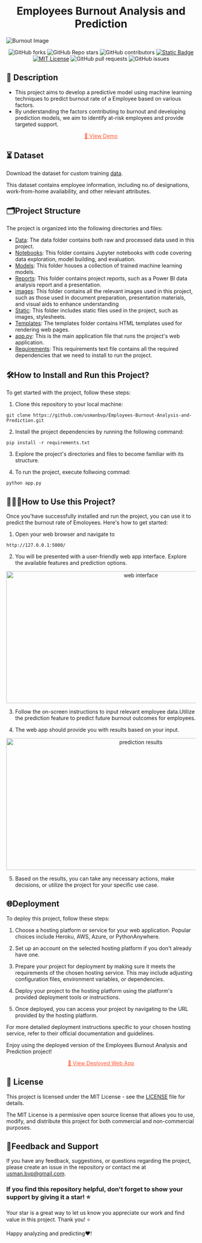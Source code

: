 <h1 align = center>Employees Burnout Analysis and Prediction</h1>

![Burnout Image](https://github.com/usmanbvp/Employees-Burnout-Analysis-and-Prediction/assets/119880028/451b2681-14ff-41bf-81ae-57cd3251ee1a)


<div style = "text-align : center">

![GitHub forks](https://img.shields.io/github/forks/usmanbvp/Employees-Burnout-Analysis-and-Prediction?style=flat-square&logo=github)
![GitHub Repo stars](https://img.shields.io/github/stars/usmanbvp/Employees-Burnout-Analysis-and-Prediction?logo=GitHub)
![GitHub contributors](https://img.shields.io/github/contributors/usmanbvp/Employees-Burnout-Analysis-and-Prediction?logo=github&color=blue)
[![Static Badge](https://img.shields.io/badge/View%20Demo-orange?style=flat-square&logo=github&logoColor=black&labelColor=hex)](https://employeesburnoutprediction.pythonanywhere.com/)
[![MIT License](https://img.shields.io/badge/MIT%20License-blue?style=flat-square&logo=Github&logoColor=black)](https://github.com/usmanbvp/Employees-Burnout-Analysis-and-Prediction/blob/main/LICENSE)
![GitHub pull requests](https://img.shields.io/github/issues-pr/usmanbvp/Employees-Burnout-Analysis-and-Prediction?style=flat-square&logo=github&logoColor=black)
![GitHub issues](https://img.shields.io/github/issues/usmanbvp/Employees-Burnout-Analysis-and-Prediction?logo=github&logoColor=black)

</div>

## 📝 Description

- This project aims to develop a predictive model using machine learning techniques to predict burnout rate of a Employee based on various factors. 
- By understanding the factors contributing to burnout and developing prediction models, we aim to identify at-risk employees and provide targeted support.
<p align="center">
  <a href="https://employeesburnoutprediction.pythonanywhere.com/", style="color:#FF5733;">
    🚀 View Demo
  </a>
</p>

## ⏳ Dataset 
 Download the dataset for custom training [data](data/).

This dataset contains employee information, including no.of designations, work-from-home availability, and other relevant attributes.


## 🗂️Project Structure
The project is organized into the following directories and files:
- [Data](data/): The data folder contains both raw and processed data used in this project.
- [Notebooks](notebooks/): This folder contains Jupyter notebooks with code covering data exploration, model building, and evaluation.
- [Models](models/): This folder houses a collection of trained machine  learning models.
- [Reports](reports/): This folder contains project reports, such as a Power BI data analysis report and a presentation.
- [images](images/): This folder contains all the relevant images used in this project, such as those used in document preparation, presentation materials, and visual aids to enhance understanding
- [Static](static/): This folder includes static files used in the project, such as images, stylesheets.
- [Templates](templates/): The templates folder contains HTML templates used for rendering web pages.
- [app.py](app.py): This is the main application file that runs the project's web application.
- [Requirements](requirements.txt): This requirements text file contains all the required dependencies that we need to install to run the project.

## 🛠️How to Install and Run this Project?
To get started with the project, follow these steps:

1. Clone this repository to your local machine:

```
git clone https://github.com/usmanbvp/Employees-Burnout-Analysis-and-Prediction.git
```
2. Install the project dependencies by running the following command:
```
pip install -r requirements.txt
```

3. Explore the project's directories and files to become familiar with its structure.

4. To run the project, execute follwoing commad:
```
python app.py
```
## 👨🏻‍💻How to Use this Project?

Once you'have successfully installed and run the project, you can use it to  predict the burnout rate of Emoloyees. Here's how to get started:
1. Open your web browser and navigate to 
```
http://127.0.0.1:5000/
```
2. You will be presented with a user-friendly web app interface. Explore the available features and prediction options.
<div style = "text-align: center;">
<img src="https://github.com/usmanbvp/Employees-Burnout-Analysis-and-Prediction/assets/119880028/6d8af11c-6264-47ec-9406-c130c5ee3283" alt="web interface" width = "700" height = "350">
</div>


3. Follow the on-screen instructions to input relevant employee data.Utilize the prediction feature to predict future burnout outcomes for employees.

4. The web app should provide you with results based on your input.

<div style="text-align: center;">
  <img src="https://github.com/usmanbvp/Employees-Burnout-Analysis-and-Prediction/assets/119880028/ed58c7c2-e1c2-4301-8138-2cda76987f93" alt="prediction results" width="700" height="350">
</div>


5. Based on the results, you can take any necessary actions, make decisions, or utilize the project for your specific use case.

## 🌐Deployment

To deploy this project, follow these steps:

1. Choose a hosting platform or service for your web application. Popular choices include Heroku, AWS, Azure, or PythonAnywhere.

2. Set up an account on the selected hosting platform if you don't already have one.

3. Prepare your project for deployment by making sure it meets the requirements of the chosen hosting service. This may include adjusting configuration files, environment variables, or dependencies.

4. Deploy your project to the hosting platform using the platform's provided deployment tools or instructions.

5. Once deployed, you can access your project by navigating to the URL provided by the hosting platform.

For more detailed deployment instructions specific to your chosen hosting service, refer to their official documentation and guidelines.

Enjoy using the deployed version of the Employees Burnout Analysis and Prediction project!

<p align="center">
  <a href="https://employeesburnoutprediction.pythonanywhere.com/" style="color:#FF5733;">
    🚀 View Deployed Web App
  </a>
</p>


## 📄 License

This project is licensed under the MIT License - see the [LICENSE](LICENSE) file for details.

The MIT License is a permissive open source license that allows you to use, modify, and distribute this project for both commercial and non-commercial purposes.

## 📝Feedback and Support
If you have any feedback, suggestions, or questions regarding the project, please create an issue in the repository or contact me at usman.bvp@gmail.com.

### If you find this repository helpful, don't forget to show your support by giving it a star! ⭐
Your star is a great way to let us know you appreciate our work and find value in this project. Thank you! ⭐

Happy analyzing and predicting❤️!
